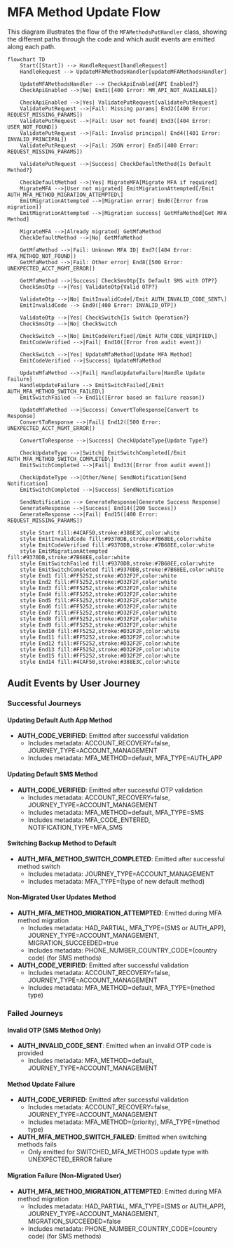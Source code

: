# MFA Method Update Flow

This diagram illustrates the flow of the `MFAMethodsPutHandler` class, showing the different paths through the code and which audit events are emitted along each path.

```mermaid
flowchart TD
    Start([Start]) --> HandleRequest[handleRequest]
    HandleRequest --> UpdateMFAMethodsHandler[updateMFAMethodsHandler]
    
    UpdateMFAMethodsHandler --> CheckApiEnabled{API Enabled?}
    CheckApiEnabled -->|No| End1([400 Error: MM_API_NOT_AVAILABLE])
    
    CheckApiEnabled -->|Yes| ValidatePutRequest[validatePutRequest]
    ValidatePutRequest -->|Fail: Missing params| End2([400 Error: REQUEST_MISSING_PARAMS])
    ValidatePutRequest -->|Fail: User not found| End3([404 Error: USER_NOT_FOUND])
    ValidatePutRequest -->|Fail: Invalid principal| End4([401 Error: INVALID_PRINCIPAL])
    ValidatePutRequest -->|Fail: JSON error| End5([400 Error: REQUEST_MISSING_PARAMS])
    
    ValidatePutRequest -->|Success| CheckDefaultMethod{Is Default Method?}
    
    CheckDefaultMethod -->|Yes| MigrateMFA[Migrate MFA if required]
    MigrateMFA -->|User not migrated| EmitMigrationAttempted[/Emit AUTH_MFA_METHOD_MIGRATION_ATTEMPTED\]
    EmitMigrationAttempted -->|Migration error| End6([Error from migration])
    EmitMigrationAttempted -->|Migration success| GetMfaMethod[Get MFA Method]
    
    MigrateMFA -->|Already migrated| GetMfaMethod
    CheckDefaultMethod -->|No| GetMfaMethod
    
    GetMfaMethod -->|Fail: Unknown MFA ID| End7([404 Error: MFA_METHOD_NOT_FOUND])
    GetMfaMethod -->|Fail: Other error| End8([500 Error: UNEXPECTED_ACCT_MGMT_ERROR])
    
    GetMfaMethod -->|Success| CheckSmsOtp{Is Default SMS with OTP?}
    CheckSmsOtp -->|Yes| ValidateOtp{Valid OTP?}
    
    ValidateOtp -->|No| EmitInvalidCode[/Emit AUTH_INVALID_CODE_SENT\]
    EmitInvalidCode --> End9([400 Error: INVALID_OTP])
    
    ValidateOtp -->|Yes| CheckSwitch{Is Switch Operation?}
    CheckSmsOtp -->|No| CheckSwitch
    
    CheckSwitch -->|No| EmitCodeVerified[/Emit AUTH_CODE_VERIFIED\]
    EmitCodeVerified -->|Fail| End10([Error from audit event])
    
    CheckSwitch -->|Yes| UpdateMfaMethod[Update MFA Method]
    EmitCodeVerified -->|Success| UpdateMfaMethod
    
    UpdateMfaMethod -->|Fail| HandleUpdateFailure[Handle Update Failure]
    HandleUpdateFailure --> EmitSwitchFailed[/Emit AUTH_MFA_METHOD_SWITCH_FAILED\]
    EmitSwitchFailed --> End11([Error based on failure reason])
    
    UpdateMfaMethod -->|Success| ConvertToResponse[Convert to Response]
    ConvertToResponse -->|Fail| End12([500 Error: UNEXPECTED_ACCT_MGMT_ERROR])
    
    ConvertToResponse -->|Success| CheckUpdateType{Update Type?}
    
    CheckUpdateType -->|Switch| EmitSwitchCompleted[/Emit AUTH_MFA_METHOD_SWITCH_COMPLETED\]
    EmitSwitchCompleted -->|Fail| End13([Error from audit event])
    
    CheckUpdateType -->|Other/None| SendNotification[Send Notification]
    EmitSwitchCompleted -->|Success| SendNotification
    
    SendNotification --> GenerateResponse[Generate Success Response]
    GenerateResponse -->|Success| End14([200 Success])
    GenerateResponse -->|Fail| End15([400 Error: REQUEST_MISSING_PARAMS])
    
    style Start fill:#4CAF50,stroke:#388E3C,color:white
    style EmitInvalidCode fill:#9370DB,stroke:#7B68EE,color:white
    style EmitCodeVerified fill:#9370DB,stroke:#7B68EE,color:white
    style EmitMigrationAttempted fill:#9370DB,stroke:#7B68EE,color:white
    style EmitSwitchFailed fill:#9370DB,stroke:#7B68EE,color:white
    style EmitSwitchCompleted fill:#9370DB,stroke:#7B68EE,color:white
    style End1 fill:#FF5252,stroke:#D32F2F,color:white
    style End2 fill:#FF5252,stroke:#D32F2F,color:white
    style End3 fill:#FF5252,stroke:#D32F2F,color:white
    style End4 fill:#FF5252,stroke:#D32F2F,color:white
    style End5 fill:#FF5252,stroke:#D32F2F,color:white
    style End6 fill:#FF5252,stroke:#D32F2F,color:white
    style End7 fill:#FF5252,stroke:#D32F2F,color:white
    style End8 fill:#FF5252,stroke:#D32F2F,color:white
    style End9 fill:#FF5252,stroke:#D32F2F,color:white
    style End10 fill:#FF5252,stroke:#D32F2F,color:white
    style End11 fill:#FF5252,stroke:#D32F2F,color:white
    style End12 fill:#FF5252,stroke:#D32F2F,color:white
    style End13 fill:#FF5252,stroke:#D32F2F,color:white
    style End15 fill:#FF5252,stroke:#D32F2F,color:white
    style End14 fill:#4CAF50,stroke:#388E3C,color:white
```

## Audit Events by User Journey

### Successful Journeys

#### Updating Default Auth App Method
- **AUTH_CODE_VERIFIED**: Emitted after successful validation
  - Includes metadata: ACCOUNT_RECOVERY=false, JOURNEY_TYPE=ACCOUNT_MANAGEMENT
  - Includes metadata: MFA_METHOD=default, MFA_TYPE=AUTH_APP

#### Updating Default SMS Method
- **AUTH_CODE_VERIFIED**: Emitted after successful OTP validation
  - Includes metadata: ACCOUNT_RECOVERY=false, JOURNEY_TYPE=ACCOUNT_MANAGEMENT
  - Includes metadata: MFA_METHOD=default, MFA_TYPE=SMS
  - Includes metadata: MFA_CODE_ENTERED, NOTIFICATION_TYPE=MFA_SMS

#### Switching Backup Method to Default
- **AUTH_MFA_METHOD_SWITCH_COMPLETED**: Emitted after successful method switch
  - Includes metadata: JOURNEY_TYPE=ACCOUNT_MANAGEMENT
  - Includes metadata: MFA_TYPE=(type of new default method)

#### Non-Migrated User Updates Method
- **AUTH_MFA_METHOD_MIGRATION_ATTEMPTED**: Emitted during MFA method migration
  - Includes metadata: HAD_PARTIAL, MFA_TYPE=(SMS or AUTH_APP), JOURNEY_TYPE=ACCOUNT_MANAGEMENT, MIGRATION_SUCCEEDED=true
  - Includes metadata: PHONE_NUMBER_COUNTRY_CODE=(country code) (for SMS methods)
- **AUTH_CODE_VERIFIED**: Emitted after successful validation
  - Includes metadata: ACCOUNT_RECOVERY=false, JOURNEY_TYPE=ACCOUNT_MANAGEMENT
  - Includes metadata: MFA_METHOD=default, MFA_TYPE=(method type)

### Failed Journeys

#### Invalid OTP (SMS Method Only)
- **AUTH_INVALID_CODE_SENT**: Emitted when an invalid OTP code is provided
  - Includes metadata: MFA_METHOD=default, JOURNEY_TYPE=ACCOUNT_MANAGEMENT

#### Method Update Failure
- **AUTH_CODE_VERIFIED**: Emitted after successful validation
  - Includes metadata: ACCOUNT_RECOVERY=false, JOURNEY_TYPE=ACCOUNT_MANAGEMENT
  - Includes metadata: MFA_METHOD=(priority), MFA_TYPE=(method type)
- **AUTH_MFA_METHOD_SWITCH_FAILED**: Emitted when switching methods fails
  - Only emitted for SWITCHED_MFA_METHODS update type with UNEXPECTED_ERROR failure

#### Migration Failure (Non-Migrated User)
- **AUTH_MFA_METHOD_MIGRATION_ATTEMPTED**: Emitted during MFA method migration
  - Includes metadata: HAD_PARTIAL, MFA_TYPE=(SMS or AUTH_APP), JOURNEY_TYPE=ACCOUNT_MANAGEMENT, MIGRATION_SUCCEEDED=false
  - Includes metadata: PHONE_NUMBER_COUNTRY_CODE=(country code) (for SMS methods)